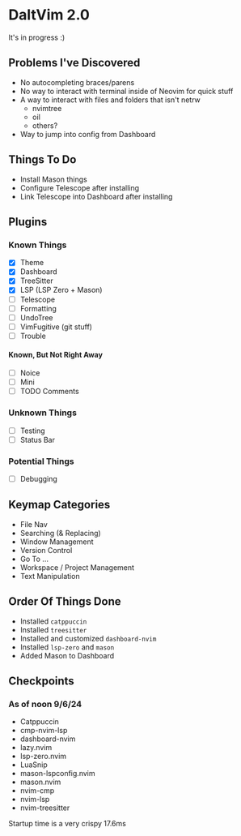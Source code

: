 # DaltVim 2.0

It's in progress :)

## Problems I've Discovered

- No autocompleting braces/parens
- No way to interact with terminal inside of Neovim for quick stuff
- A way to interact with files and folders that isn't netrw
    - nvimtree
    - oil
    - others?
- Way to jump into config from Dashboard

## Things To Do

- Install Mason things
- Configure Telescope after installing
- Link Telescope into Dashboard after installing

## Plugins

### Known Things

- [x] Theme
- [x] Dashboard
- [x] TreeSitter
- [x] LSP (LSP Zero + Mason)
- [ ] Telescope
- [ ] Formatting
- [ ] UndoTree
- [ ] VimFugitive (git stuff)
- [ ] Trouble

#### Known, But Not Right Away

- [ ] Noice
- [ ] Mini
- [ ] TODO Comments

### Unknown Things

- [ ] Testing
- [ ] Status Bar

### Potential Things

- [ ] Debugging

## Keymap Categories

- File Nav
- Searching (& Replacing)
- Window Management
- Version Control
- Go To ...
- Workspace / Project Management
- Text Manipulation

## Order Of Things Done

- Installed `catppuccin`
- Installed `treesitter`
- Installed and customized `dashboard-nvim`
- Installed `lsp-zero` and `mason`
- Added Mason to Dashboard

## Checkpoints

### As of noon 9/6/24

- Catppuccin
- cmp-nvim-lsp
- dashboard-nvim
- lazy.nvim
- lsp-zero.nvim
- LuaSnip
- mason-lspconfig.nvim
- mason.nvim
- nvim-cmp
- nvim-lsp
- nvim-treesitter

Startup time is a very crispy 17.6ms
